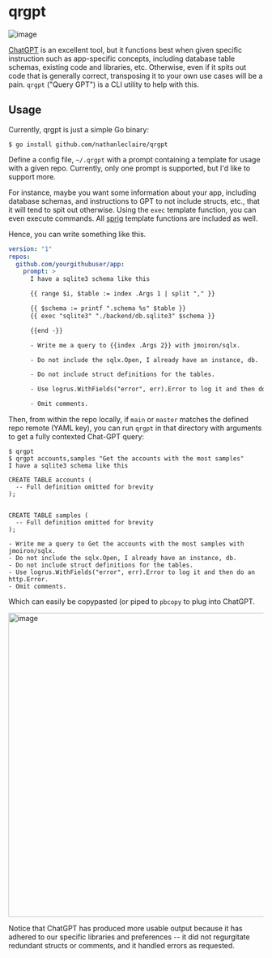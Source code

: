 # qrgpt

![image](https://user-images.githubusercontent.com/1476820/209900713-235b65c0-561f-4b23-b434-69a4d1e76572.png)

[ChatGPT](https://chat.openai.com/) is an excellent tool, but it functions best when
given specific instruction such as app-specific concepts, including database table schemas,
existing code and libraries, etc. Otherwise, even if it spits out code that is generally 
correct, transposing it to your own use cases will be a pain. `qrgpt` ("Query GPT") is a 
CLI utility to help with this.

## Usage

Currently, qrgpt is just a simple Go binary:

```
$ go install github.com/nathanleclaire/qrgpt
```

Define a config file, `~/.qrgpt` with a prompt containing a template for usage with a given
repo. Currently, only one prompt is supported, but I'd like to support more.

For instance, maybe you want some information about your app, including database schemas,
and instructions to GPT to not include structs, etc., that it will tend to spit out otherwise.
Using the `exec` template function, you can even execute commands. 
All [sprig](http://masterminds.github.io/sprig/) template functions are included as well.

Hence, you can write something like this.

```yaml
version: "1"
repos:
  github.com/yourgithubuser/app:
    prompt: >
      I have a sqlite3 schema like this

      {{ range $i, $table := index .Args 1 | split "," }}

      {{ $schema := printf ".schema %s" $table }}
      {{ exec "sqlite3" "./backend/db.sqlite3" $schema }}

      {{end -}}

      - Write me a query to {{index .Args 2}} with jmoiron/sqlx.

      - Do not include the sqlx.Open, I already have an instance, db.

      - Do not include struct definitions for the tables.

      - Use logrus.WithFields("error", err).Error to log it and then do an http.Error.

      - Omit comments.
```

Then, from within the repo locally, if `main` or `master` matches the defined repo remote (YAML key),
you can run `qrgpt` in that directory with arguments to get a fully contexted Chat-GPT query:

```
$ qrgpt 
$ qrgpt accounts,samples "Get the accounts with the most samples"                                                           
I have a sqlite3 schema like this

CREATE TABLE accounts (
  -- Full definition omitted for brevity
);


CREATE TABLE samples (
  -- Full definition omitted for brevity
);

- Write me a query to Get the accounts with the most samples with jmoiron/sqlx.
- Do not include the sqlx.Open, I already have an instance, db.
- Do not include struct definitions for the tables.
- Use logrus.WithFields("error", err).Error to log it and then do an http.Error.
- Omit comments.
```

Which can easily be copypasted (or piped to `pbcopy` to plug into ChatGPT.

<img width="599" alt="image" src="https://user-images.githubusercontent.com/1476820/209900563-fd751c17-122b-4a08-8ec8-c73267548360.png">

Notice that ChatGPT has produced more usable output because it has adhered to our specific libraries
and preferences -- it did not regurgitate redundant structs or comments, and it handled errors as 
requested.

